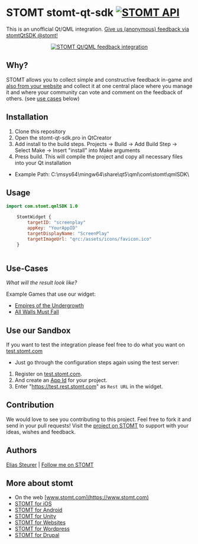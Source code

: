 # STOMT stomt-qt-sdk [![STOMT API](https://img.shields.io/badge/stomt-v2.10.X-brightgreen.png)](https://rest.stomt.com/)

This is an unofficial Qt/QML integration. [Give us (anonymous) feedback via stomtQtSDK @stomt!](https://www.stomt.com/stomtqtsdk)

<p align="center">
  <a href="https://www.stomt.com/stomtqtsdk">
    <img alt="STOMT Qt/QML feedback integration" src="https://i.imgur.com/j14uP6G.png" />
  </a>
</p>

## Why?

STOMT allows you to collect simple and constructive feedback in-game and [also from your website](https://stomt.co/web) and collect it at one central place where you manage it and where your community can vote and comment on the feedback of others. (see [use cases](#use-cases) below)

## Installation

1. Clone this repository
2. Open the stomt-qt-sdk.pro in QtCreator
3. Add install to the build steps. Projects -> Build -> Add Build Step -> Select Make -> Insert "install" into Make arguments
4. Press build. This will compile the project and copy all necessary files into your Qt installation 
 * Example Path: C:\msys64\mingw64\share\qt5\qml\com\stomt\qmlSDK\
 
 ## Usage
```qml
import com.stomt.qmlSDK 1.0

    StomtWidget {
        targetID: "screenplay"
        appKey: "YourAppID"
        targetDisplayName: "ScreenPlay"
        targetImageUrl: "qrc:/assets/icons/favicon.ico"
    }
    
```
## Use-Cases

_What will the result look like?_

Example Games that use our widget:

* [Empires of the Undergrowth](https://www.stomt.com/empires-of-the-undergrowth)
* [All Walls Must Fall](https://www.stomt.com/AWMF)

## Use our Sandbox

If you want to test the integration please feel free to do what you want on [test.stomt.com](https://test.stomt.com/)

* Just go through the configuration steps again using the test server:

1. Register on [test.stomt.com](https://test.stomt.com/signup/game).
2. And create an [App Id](https://test.stomt.com/integrate) for your project.
3. Enter "https://test.rest.stomt.com" as `Rest URL` in the widget.

## Contribution

We would love to see you contributing to this project. Feel free to fork it and send in your pull requests! Visit the [project on STOMT](https://www.stomt.com/stomt-unreal-engine-plugin) to support with your ideas, wishes and feedback.


## Authors

[Elias Steurer](https://github.com/kelteseth) | [Follow me on STOMT](https://www.stomt.com/kelteseth)


## More about stomt

* On the web [www.stomt.com](https://www.stomt.com)
* [STOMT for iOS](http://stomt.co/ios)
* [STOMT for Android](http://stomt.co/android)
* [STOMT for Unity](http://stomt.co/unity)
* [STOMT for Websites](http://stomt.co/web)
* [STOMT for Wordpress](http://stomt.co/wordpress)
* [STOMT for Drupal](http://stomt.co/drupal)
